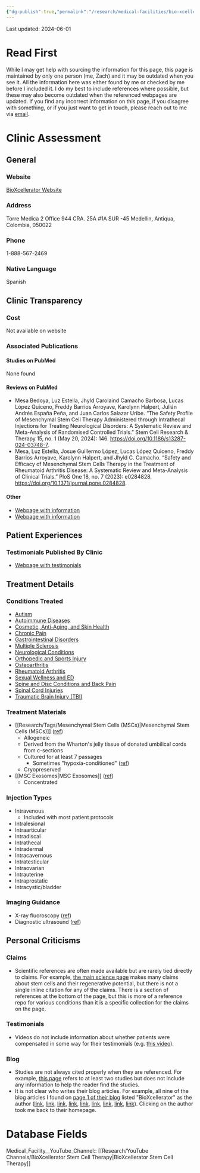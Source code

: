 ```yaml
---
{"dg-publish":true,"permalink":"/research/medical-facilities/bio-xcellerator/"}
---
```


Last updated: 2024-06-01
# Read First

<div class="transclusion internal-embed is-loaded"><div class="markdown-embed">



While I may get help with sourcing the information for this page, this page is maintained by only one person (me, Zach) and it may be outdated when you see it. All the information here was either found by me or checked by me before I included it. I do my best to include references where possible, but these may also become outdated when the referenced webpages are updated. If you find any incorrect information on this page, if you disagree with something, or if you just want to get in touch, please reach out to me via [email](mailto:learningjourneycontact2024@gmail.com). 

</div></div>

# Clinic Assessment
## General
### Website
[BioXcellerator Website](https://www.bioxcellerator.com/)
### Address
Torre Medica 2 Office 944
CRA. 25A #1A SUR -45
Medellin, Antiqua, Colombia, 050022
### Phone
1-888-567-2469
### Native Language
Spanish
## Clinic Transparency
### Cost
Not available on website
### Associated Publications
#### Studies on PubMed
None found
#### Reviews on PubMed
- Mesa Bedoya, Luz Estella, Jhyld Carolaind Camacho Barbosa, Lucas López Quiceno, Freddy Barrios Arroyave, Karolynn Halpert, Julián Andrés España Peña, and Juan Carlos Salazar Uribe. “The Safety Profile of Mesenchymal Stem Cell Therapy Administered through Intrathecal Injections for Treating Neurological Disorders: A Systematic Review and Meta-Analysis of Randomised Controlled Trials.” Stem Cell Research & Therapy 15, no. 1 (May 20, 2024): 146. https://doi.org/10.1186/s13287-024-03748-7.
- Mesa, Luz Estella, Josue Guillermo López, Lucas López Quiceno, Freddy Barrios Arroyave, Karolynn Halpert, and Jhyld C. Camacho. “Safety and Efficacy of Mesenchymal Stem Cells Therapy in the Treatment of Rheumatoid Arthritis Disease: A Systematic Review and Meta-Analysis of Clinical Trials.” PloS One 18, no. 7 (2023): e0284828. https://doi.org/10.1371/journal.pone.0284828.
#### Other
- [Webpage with information](https://www.bioxcellerator.com/clinical-studies)
- [Webpage with information](https://www.bioxcellerator.com.co/bioxscience-grupo-de-investigacion/investigacion/#1645993889422-4ce51730-3608)
## Patient Experiences
### Testimonials Published By Clinic
- [Webpage with testimonials](https://www.bioxcellerator.com/client-testimonials)
## Treatment Details
### Conditions Treated
- [Autism](https://www.bioxcellerator.com/treatments/autism-and-autism-spectrum-disorder "Autism And Autism Spectrum Disorder")
- [Autoimmune Diseases](https://www.bioxcellerator.com/treatments/autoimmune-diseases "Autoimmune Diseases")
- [Cosmetic, Anti-Aging, and Skin Health](https://www.bioxcellerator.com/treatments/cosmetic-anti-aging-and-skin-health "Cosmetic Anti Aging And Skin Health")
- [Chronic Pain](https://www.bioxcellerator.com/treatments/chronic-pain "Chronic Pain")
- [Gastrointestinal Disorders](https://www.bioxcellerator.com/treatments/gastrointestinal-disorders "Gastrointestinal Disorders")
- [Multiple Sclerosis](https://www.bioxcellerator.com/treatments/multiple-sclerosis "Multiple Sclerosis")
- [Neurological Conditions](https://www.bioxcellerator.com/treatments/neurological-conditions "Neurological Conditions")
- [Orthopedic and Sports Injury](https://www.bioxcellerator.com/treatments/orthopedic-and-sports-injury "Orthopedic And Sports Injury")
- [Osteoarthritis](https://www.bioxcellerator.com/treatments/osteoarthritis "Osteoarthritis")
- [Rheumatoid Arthritis](https://www.bioxcellerator.com/treatments/rheumatoid-arthritis "Rheumatoid Arthritis")
- [Sexual Wellness and ED](https://www.bioxcellerator.com/treatments/sexual-wellness-and-erectile-dysfunction "Sexual Wellness And Erectile Dysfunction")
- [Spine and Disc Conditions and Back Pain](https://www.bioxcellerator.com/treatments/spine-and-disc-conditions "Spine And Disc Conditions")
- [Spinal Cord Injuries](https://www.bioxcellerator.com/treatments/spinal-cord-injuries "Spinal Cord Injuries")
- [Traumatic Brain Injury (TBI)](https://www.bioxcellerator.com/treatments/traumatic-brain-injury "Traumatic Brain Injury")
### Treatment Materials
- [[Research/Tags/Mesenchymal Stem Cells (MSCs)\|Mesenchymal Stem Cells (MSCs)]] ([ref](https://www.bioxcellerator.com/science/bioxcellerator-signature-cells-quality-control-and-attributes))
	- Allogeneic
	- Derived from the Wharton's jelly tissue of donated umbilical cords from c-sections
	- Cultured for at least 7 passages
		- Sometimes "hypoxia-conditioned" ([ref](https://www.bioxcellerator.com/science))
	- Cryopreserved
- [[MSC Exosomes\|MSC Exosomes]] ([ref](https://www.bioxcellerator.com/science))
	- Concentrated
### Injection Types
- Intravenous
	- Included with most patient protocols
- Intralesional
- Intraarticular
- Intradiscal
- Intrathecal
- Intradermal
- Intracavernous
- Intratesticular
- Intraovarian
- Intrauterine
- Intraprostatic
- Intracystic/bladder
### Imaging Guidance
- X-ray fluoroscopy ([ref](https://www.bioxcellerator.com/science))
- Diagnostic ultrasound ([ref](https://www.bioxcellerator.com/science))
## Personal Criticisms
### Claims
- Scientific references are often made available but are rarely tied directly to claims. For example, [the main science page](https://www.bioxcellerator.com/science) makes many claims about stem cells and their regenerative potential, but there is not a single inline citation for any of the claims. There is a section of references at the bottom of the page, but this is more of a reference repo for various conditions than it is a specific collection for the claims on the page.
### Testimonials
- Videos do not include information about whether patients were compensated in some way for their testimonials (e.g. [this video](https://www.youtube.com/watch?v=fiFD9bFb2uA&t=52s)).
### Blog
- Studies are not always cited properly when they are referenced. For example, [this page](https://www.bioxcellerator.com/blog/can-acl-tear-heal-on-its-own) refers to at least two studies but does not include any information to help the reader find the studies.
- It is not clear who writes their blog articles. For example, all nine of the blog articles I found on [page 1 of their blog](https://www.bioxcellerator.com/blog) listed "BioXcellerator" as the author ([link](https://www.bioxcellerator.com/blog/better-nutrition-through-this-diet-can-help-patients-with-ms-and-autoimmune-diseases), [link](https://www.bioxcellerator.com/blog/unlock-your-ultimate-potential-how-tony-robbins-life-force-can-transform-your-life-overnight), [link](https://www.bioxcellerator.com/blog/comparative-effectiveness-of-various-mesenchymal-stem-cell-sources-in-managing-knee-osteoarthritis), [link](https://www.bioxcellerator.com/blog/mesenchymal-stem-cell-therapy-for-knee-osteoarthritis-preliminary-report-of-four-patients), [link](https://www.bioxcellerator.com/blog/testing-the-safety-of-stem-cells-from-bone-marrow-in-treating-erectile-dysfunction-an-initial-study), [link](https://www.bioxcellerator.com/blog/microplastics-invisible-threats-visible-impacts-on-health), [link](https://www.bioxcellerator.com/blog/treatment-of-knee-osteoarthritis-with-mesenchymal-stem-cells-a-pilot-study), [link](https://www.bioxcellerator.com/blog/mesenchymal-stem-cells-and-induced-pluripotent-stem-cells-as-therapies-for-multiple-sclerosis), [link](https://www.bioxcellerator.com/blog/groundbreaking-hope-human-trial-offers-new-hope-for-chronic-spinal-cord-injuries)). Clicking on the author took me back to their homepage.
# Database Fields
Medical_Facility__YouTube_Channel:: [[Research/YouTube Channels/BioXcellerator Stem Cell Therapy\|BioXcellerator Stem Cell Therapy]]
